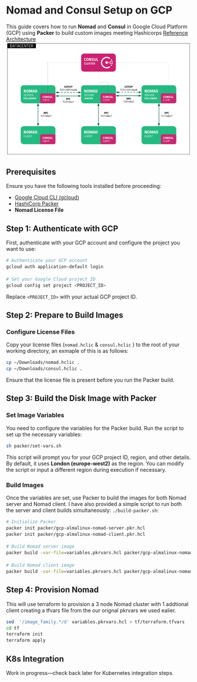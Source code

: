 # Nomad and Consul Setup on GCP

This guide covers how to run **Nomad** and **Consul** in Google Cloud Platform (GCP) using **Packer** to build custom images meeting Hashicorps [Reference Architecture](https://developer.hashicorp.com/nomad/tutorials/enterprise/production-reference-architecture-vm-with-consul)
![reference-diagram](./docs/reference-diagram.png)

## Prerequisites

Ensure you have the following tools installed before proceeding:

- [Google Cloud CLI (gcloud)](https://cloud.google.com/sdk/docs/install)
- [HashiCorp Packer](https://developer.hashicorp.com/packer/tutorials/docker-get-started/get-started-install-cli)
- **Nomad License File**

## Step 1: Authenticate with GCP

First, authenticate with your GCP account and configure the project you want to use:

```bash
# Authenticate your GCP account
gcloud auth application-default login

# Set your Google Cloud project ID
gcloud config set project <PROJECT_ID>
```

Replace `<PROJECT_ID>` with your actual GCP project ID.

## Step 2: Prepare to Build Images

### Configure License Files

Copy your license files (`nomad.hclic` & `consul.hclic` ) to the root of your working directory, an exmaple of this is as follows:

```bash
cp ~/Downloads/nomad.hclic .
cp ~/Downloads/consul.hclic .
```

Ensure that the license file is present before you run the Packer build.

## Step 3: Build the Disk Image with Packer

### Set Image Variables

You need to configure the variables for the Packer build. Run the script to set up the necessary variables:

```bash
sh packer/set-vars.sh
```

This script will prompt you for your GCP project ID, region, and other details. By default, it uses **London (europe-west2)** as the region. You can modify the script or input a different region during execution if necessary.

### Build Images

Once the variables are set, use Packer to build the images for both Nomad server and Nomad client. I have also provided a simple script to run both the server and client builds simultaneously: `./build-packer.sh`:

```bash
# Initialize Packer
packer init packer/gcp-almalinux-nomad-server.pkr.hcl
packer init packer/gcp-almalinux-nomad-client.pkr.hcl

# Build Nomad server image
packer build -var-file=variables.pkrvars.hcl packer/gcp-almalinux-nomad-server.pkr.hcl

# Build Nomad client image
packer build -var-file=variables.pkrvars.hcl packer/gcp-almalinux-nomad-client.pkr.hcl
```

## Step 4: Provision Nomad
This will use terraform to provision a 3 node Nomad cluster with 1 addtional client creating a tfvars file from the our orignal pkrvars we used ealier. 
```bash
sed  '/image_family.*/d' variables.pkrvars.hcl > tf/terraform.tfvars
cd tf
terraform init
terraform apply
```

## K8s Integration

Work in progress—check back later for Kubernetes integration steps.